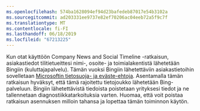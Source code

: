 ```yaml
---
ms.openlocfilehash: 574ba1628094ef94d23bafedeb87017e54b3102a
ms.sourcegitcommit: ad203331ee9737e82ef70206ac04eeb72a5f9c7f
ms.translationtype: MT
ms.contentlocale: fi-FI
ms.lasthandoff: 06/18/2019
ms.locfileid: "67213225"
---
```

Kun otat käyttöön Company News and Social Timeline -ratkaisun, asiakastiedot tilitietueittesi nimi-, osoite- ja toimialakentistä lähetetään Bingiin (kuluttajapalvelu). Tämän vuoksi Bingiin lähetettäviin asiakastietoihin sovelletaan [Microsoftin tietosuoja- ja eväste-ehtoja](http://go.microsoft.com/fwlink/p/?LinkID=521839). Asentamalla tämän ratkaisun hyväksyt, että tämä rajoitettu tietojoukko lähetetään Bing-palveluun. Bingiin lähetettävistä tiedoista poistetaan yrityksesi tiedot ja ne tallennetaan diagnostiikkatarkoituksia varten. Huomaa, että voit poistaa ratkaisun asennuksen milloin tahansa ja lopettaa tämän toiminnon käytön.